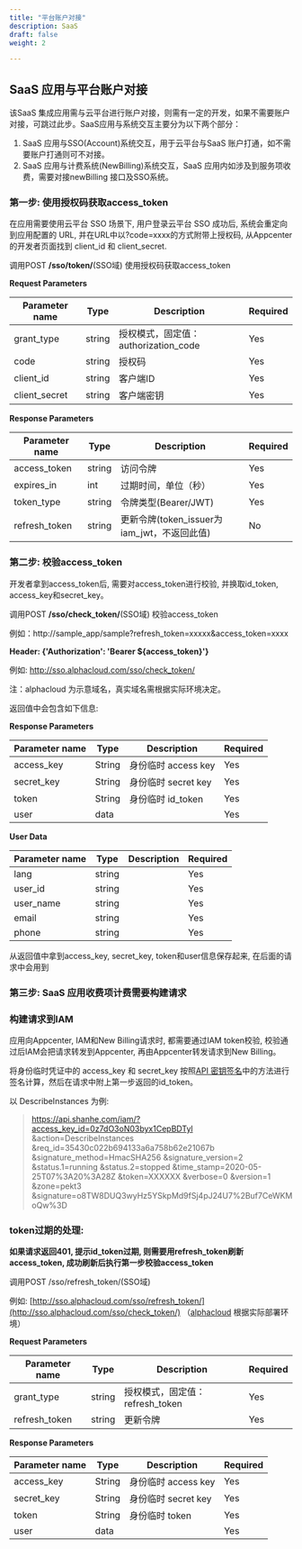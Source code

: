 ```yaml
---
title: "平台账户对接"
description: SaaS
draft: false
weight: 2

---
```


## SaaS 应用与平台账户对接

该SaaS 集成应用需与云平台进行账户对接，则需有一定的开发，如果不需要账户对接，可跳过此步。SaaS应用与系统交互主要分为以下两个部分：

1. SaaS 应用与SSO(Account)系统交互，用于云平台与SaaS 账户打通，如不需要账户打通则可不对接。
2. SaaS 应用与计费系统(NewBilling)系统交互，SaaS 应用内如涉及到服务项收费，需要对接newBilling 接口及SSO系统。

### 第一步: 使用授权码获取access_token

在应用需要使用云平台 SSO 场景下, 用户登录云平台 SSO 成功后, 系统会重定向到应用配置的 URL, 并在URL中以?code=xxxx的方式附带上授权码, 从Appcenter的开发者页面找到 client_id 和 client_secret. 

调用POST **/sso/token/**(SSO域) 使用授权码获取access_token

**Request Parameters**

| **Parameter name** | **Type** | **Description**                      | **Required** |
| ------------------ | -------- | ------------------------------------ | ------------ |
| grant_type         | string   | 授权模式，固定值：authorization_code | Yes          |
| code               | string   | 授权码                               | Yes          |
| client_id          | string   | 客户端ID                             | Yes          |
| client_secret      | string   | 客户端密钥                           | Yes          |


**Response Parameters**

| **Parameter name** | **Type** | **Description**                             | **Required** |
| ------------------ | -------- | ------------------------------------------- | ------------ |
| access_token       | string   | 访问令牌                                    | Yes          |
| expires_in         | int      | 过期时间，单位（秒）                        | Yes          |
| token_type         | string   | 令牌类型(Bearer/JWT)                        | Yes          |
| refresh_token      | string   | 更新令牌(token_issuer为iam_jwt，不返回此值) | No           |


### 第二步: 校验access_token

开发者拿到access_token后, 需要对access_token进行校验, 并换取id_token, access_key和secret_key。

调用POST **/sso/check_token/**(SSO域) 校验access_token

例如：http://sample_app/sample?refresh_token=xxxxx&access_token=xxxx

**Header: {'Authorization': 'Bearer ${access_token}'}** 

例如: http://sso.alphacloud.com/sso/check_token/

注：alphacloud 为示意域名，真实域名需根据实际环境决定。

返回值中会包含如下信息:

**Response Parameters**

| **Parameter name** | **Type** | **Description**     | **Required** |
| ------------------ | -------- | ------------------- | ------------ |
| access_key         | String   | 身份临时 access key | Yes          |
| secret_key         | String   | 身份临时 secret key | Yes          |
| token              | String   | 身份临时 id_token   | Yes          |
| user               | data     |                     | Yes          |

**User Data**

| **Parameter name** | **Type** | **Description** | **Required** |
| ------------------ | -------- | --------------- | ------------ |
| lang               | string   |                 | Yes          |
| user_id            | string   |                 | Yes          |
| user_name          | string   |                 | Yes          |
| email              | string   |                 | Yes          |
| phone              | string   |                 | Yes          |

从返回值中拿到access_key, secret_key, token和user信息保存起来, 在后面的请求中会用到

### 第三步: SaaS 应用收费项计费需要构建请求

### 构建请求到IAM

应用向Appcenter, IAM和New Billing请求时, 都需要通过IAM token校验, 校验通过后IAM会把请求转发到Appcenter, 再由Appcenter转发请求到New Billing。

将身份临时凭证中的 access_key 和 secret_key 按照[API 密钥签名](/development_docs/api/signature/)中的方法进行签名计算，然后在请求中附上第一步返回的id_token。

以 DescribeInstances 为例:

>https://api.shanhe.com/iam/?access_key_id=0z7dO3oN03byx1CepBDTyl
>&action=DescribeInstances
>&req_id=35430c022b694133a6a758b62e21067b
>&signature_method=HmacSHA256
>&signature_version=2
>&status.1=running
>&status.2=stopped
>&time_stamp=2020-05-25T07%3A20%3A28Z
>&token=XXXXXX
>&verbose=0
>&version=1
>&zone=pekt3
>&signature=o8TW8DUQ3wyHz5YSkpMd9fSj4pJ24U7%2Buf7CeWKMoQw%3D

###  token过期的处理:

**如果请求返回401, 提示id_token过期, 则需要用refresh_token刷新access_token, 成功刷新后执行第一步校验access_token**

调用POST /sso/refresh_token/(SSO域)

例如: [http://sso.alphacloud.com/sso/refresh_token/](http://sso.alphacloud.com/sso/check_token/) （[alphacloud](http://sso.alphacloud.com/sso/check_token/) 根据实际部署环境）

**Request Parameters**

| **Parameter name** | **Type** | **Description**                 | **Required** |
| ------------------ | -------- | ------------------------------- | ------------ |
| grant_type         | string   | 授权模式，固定值：refresh_token | Yes          |
| refresh_token      | string   | 更新令牌                        | Yes          |

**Response Parameters**

| **Parameter name** | **Type** | **Description**     | **Required** |
| ------------------ | -------- | ------------------- | ------------ |
| access_key         | String   | 身份临时 access key | Yes          |
| secret_key         | String   | 身份临时 secret key | Yes          |
| token              | String   | 身份临时 token      | Yes          |
| user               | data     |                     | Yes          |

